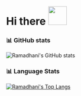 # Hi there <img src="https://raw.githubusercontent.com/MartinHeinz/MartinHeinz/master/wave.gif" width="50" height="50">

### :bar_chart: GitHub stats
![Ramadhani's GitHub stats](https://github-readme-stats.vercel.app/api?username=rdsarjito&theme=tokyonight&show_icons=true)

### :bar_chart: Language Stats
[![Ramadhani's Top Langs](https://github-readme-stats.vercel.app/api/top-langs/?username=rdsarjito&theme=tokyonight&show_icons=true)](https://github.com/anuraghazra/github-readme-stats)

<!--
**rdsarjito/rdsarjito** is a ✨ _special_ ✨ repository because its `README.md` (this file) appears on your GitHub profile.

Here are some ideas to get you started:

- 🔭 I’m currently working on ...
- 🌱 I’m currently learning ...
- 👯 I’m looking to collaborate on ...
- 🤔 I’m looking for help with ...
- 💬 Ask me about ...
- 📫 How to reach me: ...
- 😄 Pronouns: ...
- ⚡ Fun fact: ...
-->
